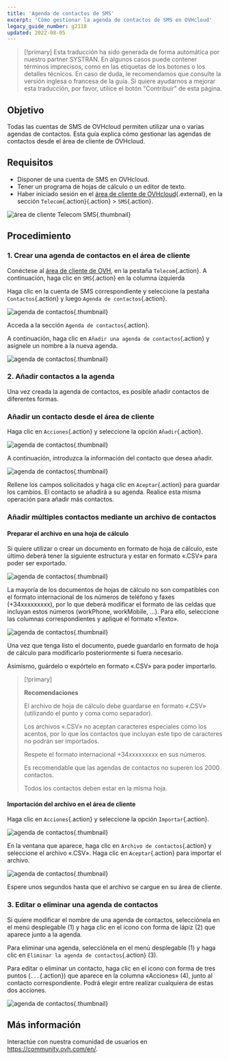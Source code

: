 ```yaml
---
title: 'Agenda de contactos de SMS'
excerpt: 'Cómo gestionar la agenda de contactos de SMS en OVHcloud'
legacy_guide_number: g2118
updated: 2022-08-05
---
```


> [!primary]
> Esta traducción ha sido generada de forma automática por nuestro partner SYSTRAN. En algunos casos puede contener términos imprecisos, como en las etiquetas de los botones o los detalles técnicos. En caso de duda, le recomendamos que consulte la versión inglesa o francesa de la guía. Si quiere ayudarnos a mejorar esta traducción, por favor, utilice el botón "Contribuir" de esta página.
>


## Objetivo

Todas las cuentas de SMS de OVHcloud permiten utilizar una o varias agendas de contactos. Esta guía explica cómo gestionar las agendas de contactos desde el área de cliente de OVHcloud.

## Requisitos

- Disponer de una cuenta de SMS en OVHcloud.
- Tener un programa de hojas de cálculo o un editor de texto.
- Haber iniciado sesión en el [área de cliente de OVHcloud](https://www.ovh.com/auth/?action=gotomanager&from=https://www.ovh.es/&ovhSubsidiary=es){.external}, en la sección `Telecom`{.action}{.action} > `SMS`{.action}.

![área de cliente Telecom SMS](https://raw.githubusercontent.com/ovh/docs/master/templates/control-panel/product-selection/telecom/tpl-telecom-03-en-sms.png){.thumbnail}

## Procedimiento

### 1. Crear una agenda de contactos en el área de cliente

Conéctese al [área de cliente de OVH](https://www.ovh.com/auth/?action=gotomanager&from=https://www.ovh.es/&ovhSubsidiary=es), en la pestaña `Telecom`{.action}. A continuación, haga clic en `SMS`{.action} en la columna izquierda

Haga clic en la cuenta de SMS correspondiente y seleccione la pestaña `Contactos`{.action} y luego `Agenda de contactos`{.action}.

![agenda de contactos](images/smsphonebook01.png){.thumbnail}

Acceda a la sección `Agenda de contactos`{.action}.

A continuación, haga clic en `Añadir una agenda de contactos`{.action} y asígnele un nombre a la nueva agenda.

![agenda de contactos](images/smsphonebook2.png){.thumbnail}

### 2. Añadir contactos a la agenda

Una vez creada la agenda de contactos, es posible añadir contactos de diferentes formas.

### Añadir un contacto desde el área de cliente

Haga clic en `Acciones`{.action} y seleccione la opción `Añadir`{.action}.

![agenda de contactos](images/smsphonebook3.png){.thumbnail}

A continuación, introduzca la información del contacto que desea añadir.

![agenda de contactos](images/smsphonebook4.png){.thumbnail}

Rellene los campos solicitados y haga clic en `Aceptar`{.action} para guardar los cambios. El contacto se añadirá a su agenda. Realice esta misma operación para añadir más contactos.

### Añadir múltiples contactos mediante un archivo de contactos

#### Preparar el archivo en una hoja de cálculo

Si quiere utilizar o crear un documento en formato de hoja de cálculo, este último deberá tener la siguiente estructura y estar en formato «.CSV» para poder ser exportado.

![agenda de contactos](images/smsphonebook-spreadsheet1.png){.thumbnail}

La mayoría de los documentos de hojas de cálculo no son compatibles con el formato internacional de los números de teléfono y faxes (+34xxxxxxxxx), por lo que deberá modificar el formato de las celdas que incluyan estos números (workPhone, workMobile, ...). Para ello, seleccione las columnas correspondientes y aplique el formato «Texto».

![agenda de contactos](images/smsphonebook-spreadsheet2.png){.thumbnail}

Una vez que tenga listo el documento, puede guardarlo en formato de hoja de cálculo para modificarlo posteriormente si fuera necesario.

Asimismo, guárdelo o expórtelo en formato «.CSV» para poder importarlo.

> [!primary]
>
> **Recomendaciones**
>
>El archivo de hoja de cálculo debe guardarse en formato «.CSV» (utilizando el punto y coma como separador).
>
>Los archivos «.CSV» no aceptan caracteres especiales como los acentos, por lo que los contactos que incluyan este tipo de caracteres no podrán ser importados.
>
>Respete el formato internacional +34xxxxxxxxx en sus números.
>
>Es recomendable que las agendas de contactos no superen los 2000 contactos.
>
>Todos los contactos deben estar en la misma hoja.
>
>

#### Importación del archivo en el área de cliente

Haga clic en `Acciones`{.action} y seleccione la opción `Importar`{.action}.

![agenda de contactos](images/smsphonebook5.png){.thumbnail}

En la ventana que aparece, haga clic en `Archivo de contactos`{.action} y seleccione el archivo «.CSV». Haga clic en `Aceptar`{.action} para importar el archivo.

![agenda de contactos](images/smsphonebook6.png){.thumbnail}

Espere unos segundos hasta que el archivo se cargue en su área de cliente.

### 3. Editar o eliminar una agenda de contactos

Si quiere modificar el nombre de una agenda de contactos, selecciónela en el menú desplegable (1) y haga clic en el icono con forma de lápiz (2) que aparece junto a la agenda. 

Para eliminar una agenda, selecciónela en el menú desplegable (1) y haga clic en `Eliminar la agenda de contactos`{.action} (3). 

Para editar o eliminar un contacto, haga clic en el icono con forma de tres puntos (`...`{.action}) que aparece en la columna «Acciones» (4), junto al contacto correspondiente. Podrá elegir entre realizar cualquiera de estas dos acciones.

![agenda de contactos](images/smsphonebook7.png){.thumbnail}

## Más información

Interactúe con nuestra comunidad de usuarios en <https://community.ovh.com/en/>.